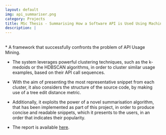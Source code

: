 ```yaml
---
layout: default
img: api_summariser.png
category: Projects
title: MSc Thesis - Summarising How a Software API is Used Using Machine Learning and Natural Language Processing Techniques
description: |
---
```


<br>
* A framework that successfully confronts the problem of API Usage Mining.

* The system leverages powerful clustering techniques, such as the k-medoids or the HDBSCAN algorithms, in order to cluster similar usage examples, based on their API call sequences.

* With the aim of presenting the most representative snippet from each cluster, it also considers the structure of the source code, by making use of a tree edit distance metric.

* Additionally, it exploits the power of a novel summarisation algorithm, that has been implemented as part of this project, in order to produce concise and readable snippets, which it presents to the users, in an order that indicates their popularity.

* The report is available [here](https://www.dropbox.com/s/m8uaxa967o3khtp/report.pdf?dl=0).
